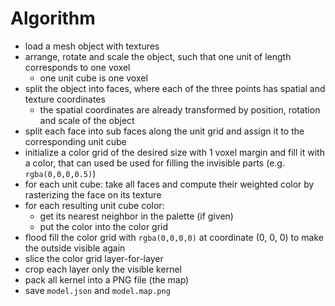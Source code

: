 # Algorithm

* load a mesh object with textures
* arrange, rotate and scale the object, such that one unit of length corresponds
  to one voxel
  * one unit cube is one voxel
* split the object into faces, where each of the three points has spatial
  and texture coordinates
  * the spatial coordinates are already transformed by position, rotation and
    scale of the object
* split each face into sub faces along the unit grid and assign it to the corresponding unit cube
* initialize a color grid of the desired size with 1 voxel margin and fill it with a color, that can used be used for filling the invisible parts (e.g. `rgba(0,0,0,0.5)`)
* for each unit cube: take all faces and compute their weighted color by rasterizing the face on its texture
* for each resulting unit cube color:
  * get its nearest neighbor in the palette (if given)
  * put the color into the color grid
* flood fill the color grid with `rgba(0,0,0,0)` at coordinate (0, 0, 0) to make the outside visible again
* slice the color grid layer-for-layer
* crop each layer only the visible kernel
* pack all kernel into a PNG file (the map)
* save `model.json` and `model.map.png`
